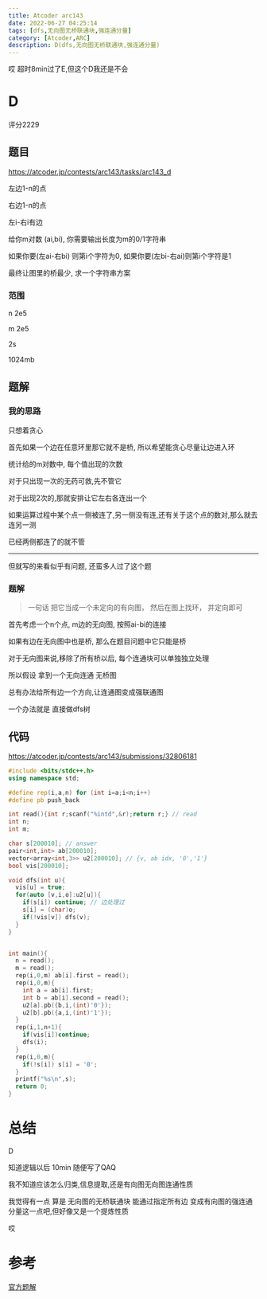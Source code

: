 ```yaml
---
title: Atcoder arc143
date: 2022-06-27 04:25:14
tags: [dfs,无向图无桥联通块,强连通分量]
category: [Atcoder,ARC]
description: D(dfs,无向图无桥联通块,强连通分量)
---
```


哎 超时8min过了E,但这个D我还是不会

# D

评分2229

## 题目

https://atcoder.jp/contests/arc143/tasks/arc143_d

左边1-n的点

右边1-n的点

左i-右i有边

给你m对数 (ai,bi), 你需要输出长度为m的0/1字符串

如果你要(左ai-右bi) 则第i个字符为0, 如果你要(左bi-右ai)则第i个字符是1

最终让图里的桥最少, 求一个字符串方案

### 范围

n 2e5

m 2e5

2s

1024mb

## 题解

### 我的思路

只想着贪心

首先如果一个边在任意环里那它就不是桥, 所以希望能贪心尽量让边进入环

统计给的m对数中, 每个值出现的次数

对于只出现一次的无药可救,先不管它

对于出现2次的,那就安排让它左右各连出一个

如果运算过程中某个点一侧被连了,另一侧没有连,还有关于这个点的数对,那么就去连另一测

已经两侧都连了的就不管

---

但就写的来看似乎有问题, 还蛮多人过了这个题

### 题解

> 一句话 把它当成一个未定向的有向图， 然后在图上找环， 并定向即可

首先考虑一个n个点, m边的无向图, 按照ai-bi的连接

如果有边在无向图中也是桥, 那么在题目问题中它只能是桥

对于无向图来说,移除了所有桥以后, 每个连通块可以单独独立处理

所以假设 拿到一个无向连通 无桥图

总有办法给所有边一个方向,让连通图变成强联通图

一个办法就是 直接做dfs树

## 代码


https://atcoder.jp/contests/arc143/submissions/32806181

```cpp
#include <bits/stdc++.h>
using namespace std;

#define rep(i,a,n) for (int i=a;i<n;i++)
#define pb push_back

int read(){int r;scanf("%intd",&r);return r;} // read
int n;
int m;

char s[200010]; // answer
pair<int,int> ab[200010];
vector<array<int,3>> u2[200010]; // {v, ab idx, '0','1'}
bool vis[200010];

void dfs(int u){
  vis[u] = true;
  for(auto [v,i,o]:u2[u]){
    if(s[i]) continue; // 边处理过
    s[i] = (char)o;
    if(!vis[v]) dfs(v);
  }
}


int main(){
  n = read();
  m = read();
  rep(i,0,m) ab[i].first = read();
  rep(i,0,m){
    int a = ab[i].first;
    int b = ab[i].second = read();
    u2[a].pb({b,i,(int)'0'});
    u2[b].pb({a,i,(int)'1'});
  }
  rep(i,1,n+1){
    if(vis[i])continue;
    dfs(i);
  }
  rep(i,0,m){
    if(!s[i]) s[i] = '0';
  }
  printf("%s\n",s);
  return 0;
}

```

# 总结

D

知道逻辑以后 10min 随便写了QAQ

我不知道应该怎么归类,信息提取,还是有向图无向图连通性质

我觉得有一点 算是 无向图的无桥联通块 能通过指定所有边 变成有向图的强连通分量这一点吧,但好像又是一个提炼性质

哎


# 参考

[官方题解](https://atcoder.jp/contests/arc143/editorial/4210)

